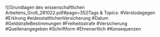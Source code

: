 
![[Grundlagen des wissenschaftlichen Arbeitens_Groß_281022.pdf#page=35]]Tags & Topics:
   #Verstodagegen
   #Erklrung
   #eidesstattlichenVersicherung
   #Datum
   #GeldstrafeBestimmungen
   #Freiheitsstrafe
   #Versicherung
   #Quellenangegeben
   #Schriftform
   #Ehrenwrtlich
   #Konsequenzen